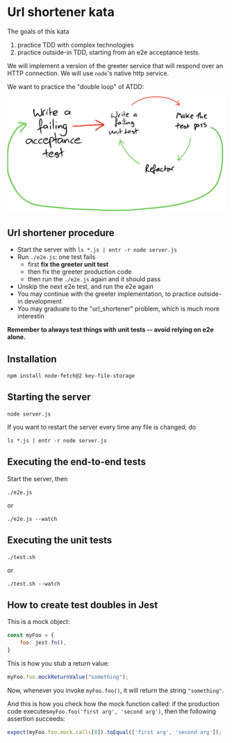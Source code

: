 


# Url shortener kata

The goals of this kata

1. practice TDD with complex technologies
2. practice outside-in TDD, starting from an e2e acceptance tests.

We will implement a version of the greeter service that will respond over an HTTP connection.  We will use `node`'s native http service.

We want to practice the "double loop" of ATDD:

![We want to practice the "double loop" of ATDD](atdd.png)

## Url shortener procedure

- Start the server with `ls *.js | entr -r node server.js`
- Run `./e2e.js`: one test fails
  - first **fix the greeter unit test**
  - then fix the greeter production code
  - then run the `./e2e.js` again and it should pass
- Unskip the next e2e test, and run the e2e again
- You may continue with the greeter implementation, to practice outside-in development
- You may graduate to the "url_shortener" problem, which is much more interestin


**Remember to always test things with unit tests -- avoid relying on e2e alone.**

## Installation

```shell
npm install node-fetch@2 key-file-storage
```

## Starting the server
```shell
node server.js
```

If you want to restart the server every time any file is changed, do

```shell
ls *.js | entr -r node server.js
```

## Executing the end-to-end tests

Start the server, then

```shell
./e2e.js
```
or
```shell
./e2e.js --watch
```

## Executing the unit tests

```shell
./test.sh
```
or
```shell
./test.sh --watch
```

## How to create test doubles in Jest

This is a mock object:
```javascript
const myFoo = {
    foo: jest.fn(),
}
```

This is how you stub a return value:
```javascript
myFoo.foo.mockReturnValue("something");
```
Now, whenever you invoke `myFoo.foo()`, it will return the string `"something"`.

And this is how you check how the mock function called: if the production
code executes`myFoo.foo('first arg', 'second arg')`, then the following assertion succeeds: 
```javascript
expect(myFoo.foo.mock.calls[0]).toEqual(['first arg', 'second arg']);
```








